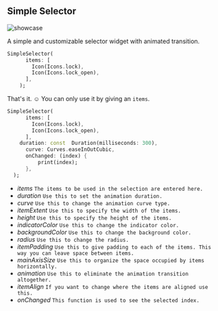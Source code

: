 ## Simple Selector

![showcase](https://github.com/sameteyisan/simple_selector/blob/main/sample.gif)

A simple and customizable selector widget with animated transition.

```dart
SimpleSelector(
      items: [
        Icon(Icons.lock),
        Icon(Icons.lock_open),
      ],
    );
```

That's it. ☺️ You can only use it by giving an ``items``.

```dart
SimpleSelector(
      items: [
        Icon(Icons.lock),
        Icon(Icons.lock_open),
      ],
    duration: const  Duration(milliseconds: 300),
	  curve: Curves.easeInOutCubic,
	  onChanged: (index) {
		  print(index);
	  },
  );
```

 -  *items*  `The items to be used in the selection are entered here.`
 - *duration*  `Use this to set the animation duration.`
 - *curve*  `Use this to change the animation curve type.`
 - *itemExtent*  `Use this to specify the width of the items.`
 - *height*  `Use this to specify the height of the items.`
 - *indicatorColor*  `Use this to change the indicator color.`
 - *backgroundColor*  `Use this to change the background color.`
 - *radius*  `Use this to change the radius.`
 - *itemPadding*  `Use this to give padding to each of the items. This way you can leave space between items.`
 - *mainAxisSize*  `Use this to organize the space occupied by items horizontally.`
 - *animation*  `Use this to eliminate the animation transition altogether.`
 - *itemAlign*  `If you want to change where the items are aligned use this.`
 - *onChanged*  `This function is used to see the selected index.`